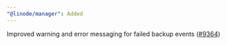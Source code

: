 ```yaml
---
"@linode/manager": Added
---
```


Improved warning and error messaging for failed backup events ([#9364](https://github.com/linode/manager/pull/9364))
